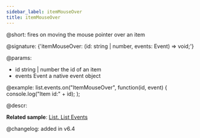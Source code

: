 ```yaml
---
sidebar_label: itemMouseOver
title: itemMouseOver
---          
```


@short: fires on moving the mouse pointer over an item

@signature: {'itemMouseOver: (id: string | number, events: Event) => void;'}

@params:
- id   		string | number			the id of an item
- events	Event					a native event object

@example:
list.events.on("ItemMouseOver", function(id, event) {
    console.log("Item id:" + id);
);



@descr:



**Related sample**: [List. List Events](https://snippet.dhtmlx.com/iwt1yd61)

@changelog: added in v6.4
